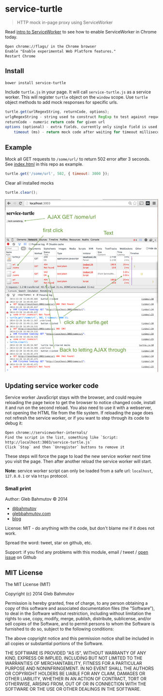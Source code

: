 # service-turtle

> HTTP mock in-page proxy using ServiceWorker

Read [intro to ServiceWorker](http://jakearchibald.com/2014/using-serviceworker-today/) to see how to 
enable ServiceWorker in Chrome today.

    Open chrome://flags/ in the Chrome browser
    Enable "Enable experimental Web Platform features."
    Restart Chrome

## Install

    bower install service-turtle

Include `turtle.js` in your page. It will call `service-turtle.js` as a service worker.
This will register `turtle` object on the `window` scope. Use `turtle` object methods to add
mock responses for specific urls.

```js
turtle.get(urlRegexString, returnCode, options);
urlgRegexString - string used to construct RegExp to test against request url
returnCode - numeric return code for given url
options (optional) - extra fields, currently only single field is used
    timeout (ms) - return mock code after waiting for timeout milliseconds
```

## Example

Mock all GET requests to `/some/url/` to return 502 error after 3 seconds.
See [index.html](index.html) in this repo as example.

```js
turtle.get('/some/url', 502, { timeout: 3000 });
```

Clear all installed mocks

```js
turtle.clear();
```

![screenshot](images/service-turtle.png)

## Updating service worker code

Service worker JavaScript stays with the browser, and could require reloading the page twice to get the browser
to notice changed code, install it and run on the second reload. You also need to use it with a webserver, not
opening the HTML file from the file system. If reloading the page does not refresh the service worker, or
if you want to step through its code to debug it:

    Open chrome://serviceworker-internals/
    Find the script in the list, something like `Script: http://localhost:3003/service-turtle.js`
    Click `Stop` and then `Unregister` buttons to remove it

These steps will force the page to load the new service worker next time you visit the page.
Then after another reload the service worker will start.

**Note:** service worker script can only be loaded from a safe url: `localhost`, `127.0.0.1` or via `https` protocol. 

### Small print

Author: Gleb Bahmutov &copy; 2014

* [@bahmutov](https://twitter.com/bahmutov)
* [glebbahmutov.com](http://glebbahmutov.com)
* [blog](http://bahmutov.calepin.co/)

License: MIT - do anything with the code, but don't blame me if it does not work.

Spread the word: tweet, star on github, etc.

Support: if you find any problems with this module, email / tweet /
[open issue](https://github.com/bahmutov/service-turtle/issues) on Github

## MIT License

The MIT License (MIT)

Copyright (c) 2014 Gleb Bahmutov

Permission is hereby granted, free of charge, to any person obtaining a copy of
this software and associated documentation files (the "Software"), to deal in
the Software without restriction, including without limitation the rights to
use, copy, modify, merge, publish, distribute, sublicense, and/or sell copies of
the Software, and to permit persons to whom the Software is furnished to do so,
subject to the following conditions:

The above copyright notice and this permission notice shall be included in all
copies or substantial portions of the Software.

THE SOFTWARE IS PROVIDED "AS IS", WITHOUT WARRANTY OF ANY KIND, EXPRESS OR
IMPLIED, INCLUDING BUT NOT LIMITED TO THE WARRANTIES OF MERCHANTABILITY, FITNESS
FOR A PARTICULAR PURPOSE AND NONINFRINGEMENT. IN NO EVENT SHALL THE AUTHORS OR
COPYRIGHT HOLDERS BE LIABLE FOR ANY CLAIM, DAMAGES OR OTHER LIABILITY, WHETHER
IN AN ACTION OF CONTRACT, TORT OR OTHERWISE, ARISING FROM, OUT OF OR IN
CONNECTION WITH THE SOFTWARE OR THE USE OR OTHER DEALINGS IN THE SOFTWARE.
